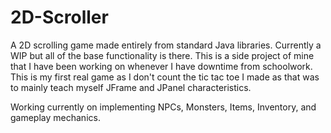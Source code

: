 # 2D-Scroller

A 2D scrolling game made entirely from standard Java libraries. Currently a WIP but all of the base functionality is there. This is a side project of mine that I have been working on whenever I have downtime from schoolwork. 
This is my first real game as I don't count the tic tac toe I made as that was to mainly teach myself JFrame and JPanel characteristics.

Working currently on implementing NPCs, Monsters, Items, Inventory, and gameplay mechanics. 
